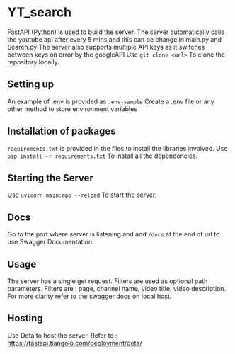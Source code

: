 # YT_search
FastAPI (Python) is used to build the server. The server automatically calls the youtube api after every 5 mins and this can be change in main.py and Search.py
The server also supports multiple API keys as it switches between keys on error by the googleAPI
Use
```git clone <url>```
To clone the repository locally.

## Setting up
An example of .env is provided as `.env-sample`
Create a .env file or any other method to store environment variables

## Installation of packages
`requirements.txt` is provided in the files to install the libraries involved.
Use
```pip install -r requirements.txt``` 
To install all the dependencies.

## Starting the Server
Use
```uvicorn main:app --reload``` 
To start the server.

## Docs
Go to the port where server is listening and add `/docs` at the end of url to use Swagger Documentation.

## Usage
The server has a single get request.
Filters are used as optional path parameters.
Filters are : page, channel name, video title, video description. 
For more clarity refer to the swagger docs on local host.

## Hosting
Use Deta to host the server.
Refer to : https://fastapi.tiangolo.com/deployment/deta/


